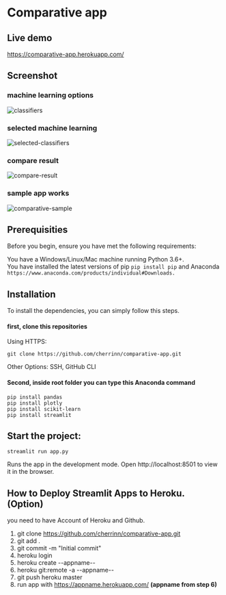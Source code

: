 # Comparative app
## Live demo
https://comparative-app.herokuapp.com/


## Screenshot
### machine learning options
![classifiers](https://user-images.githubusercontent.com/85073127/120878939-f72e7180-c5e9-11eb-8875-acad78fe8702.png)

### selected machine learning
![selected-classifiers](https://user-images.githubusercontent.com/85073127/120878949-11684f80-c5ea-11eb-830c-565c07289e77.png)

### compare result
![compare-result](https://user-images.githubusercontent.com/85073127/120878955-1b8a4e00-c5ea-11eb-88f0-92211585736e.png)

### sample app works
![comparative-sample](https://user-images.githubusercontent.com/85073127/120879149-88521800-c5eb-11eb-8f21-4bbdb5327bc2.gif)

## Prerequisities
Before you begin, ensure you have met the following requirements:

You have a Windows/Linux/Mac machine running Python 3.6+.\
You have installed the latest versions of pip ``
pip install pip ``
and Anaconda ``
https://www.anaconda.com/products/individual#Downloads.
``

## Installation
To install the dependencies, you can simply follow this steps.

#### first, clone this repositories
Using HTTPS:
```
git clone https://github.com/cherrinn/comparative-app.git
```
Other Options: SSH, GitHub CLI

#### Second, inside root folder you can type this Anaconda command
```
pip install pandas
pip install plotly
pip install scikit-learn
pip install streamlit
```

## Start the project:
```
streamlit run app.py
```
Runs the app in the development mode.
Open http://localhost:8501 to view it in the browser.

## How to Deploy Streamlit Apps to Heroku. (Option)
you need to have Account of Heroku and Github.
1. git clone https://github.com/cherrinn/comparative-app.git
2. git add .
4. git commit -m "Initial commit"
5. heroku login
6. heroku create --appname--
7. heroku git:remote -a --appname--
8. git push heroku master
9. run app with https://appname.herokuapp.com/ **(appname from step 6)**
